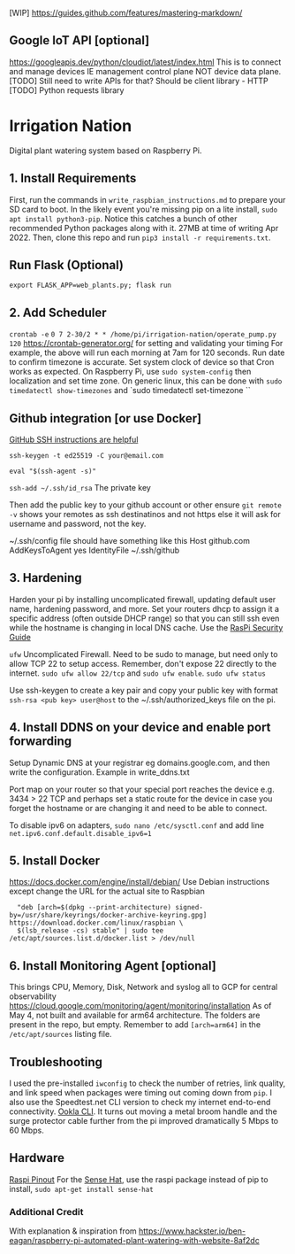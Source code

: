 [WIP] https://guides.github.com/features/mastering-markdown/ 

## Google IoT API [optional]
https://googleapis.dev/python/cloudiot/latest/index.html 
This is to connect and manage devices IE management control plane NOT device data plane.
[TODO] Still need to write APIs for that? Should be client library - HTTP
[TODO] Python requests library

# Irrigation Nation
Digital plant watering system based on Raspberry Pi.

## 1. Install Requirements
First, run the commands in `write_raspbian_instructions.md` to prepare your SD card to boot.
In the likely event you're missing pip on a lite install, 
`sudo apt install python3-pip`. Notice this catches a bunch of other recommended Python packages along with it. 27MB at time of writing Apr 2022. Then, clone this repo and run `pip3 install -r requirements.txt`.

## Run Flask (Optional)
`export FLASK_APP=web_plants.py; flask run`

## 2. Add Scheduler
`crontab -e`
`0 7 2-30/2 * * /home/pi/irrigation-nation/operate_pump.py 120`
https://crontab-generator.org/ for setting and validating your timing
For example, the above will run each morning at 7am for 120 seconds.
Run date to confirm timezone is accurate. Set system clock of device so that Cron works as expected. On Raspberry Pi, use `sudo system-config` then localization and set time zone. On generic linux, this can be done with `sudo timedatectl show-timezones` and `sudo timedatectl set-timezone <TIMEZONE>``

## Github integration [or use Docker]
[GitHub SSH instructions are helpful](https://docs.github.com/en/authentication/connecting-to-github-with-ssh/generating-a-new-ssh-key-and-adding-it-to-the-ssh-agent)

`ssh-keygen -t ed25519 -C your@email.com`

`eval "$(ssh-agent -s)"`

`ssh-add ~/.ssh/id_rsa` The private key

Then add the public key to your github account or other
ensure `git remote -v` shows your remotes as ssh destinatinos and not https else it will ask for username and password, not the key.

~/.ssh/config file should have something like this
Host github.com
        AddKeysToAgent yes
        IdentityFile ~/.ssh/github<private key>

## 3. Hardening
Harden your pi by installing uncomplicated firewall, updating default user name, hardening password, and more. Set your routers dhcp to assign it a specific address (often outside DHCP range) so that you can still ssh even while the hostname is changing in local DNS cache. Use the [RasPi Security Guide](https://www.raspberrypi.com/documentation/computers/configuration.html#securing-your-raspberry-pi)

`ufw` Uncomplicated Firewall. Need to be sudo to manage, but need only to allow TCP 22 to setup access. Remember, don't expose 22 directly to the internet. `sudo ufw allow 22/tcp` and `sudo ufw enable`. `sudo ufw status`

Use ssh-keygen to create a key pair and copy your public key with format `ssh-rsa <pub key> user@host` to the ~/.ssh/authorized_keys file on the pi.

## 4. Install DDNS on your device and enable port forwarding
Setup Dynamic DNS at your registrar eg domains.google.com, and then write the configuration. Example in write_ddns.txt

Port map on your router so that your special port reaches the device e.g. 3434 > 22 TCP and perhaps set a static route for the device in case you forget the hostname or are changing it and need to be able to connect.

To disable ipv6 on adapters, `sudo nano /etc/sysctl.conf` and add line `net.ipv6.conf.default.disable_ipv6=1` 


## 5. Install Docker
https://docs.docker.com/engine/install/debian/ 
Use Debian instructions except change the URL for the actual site to Raspbian
```echo \
  "deb [arch=$(dpkg --print-architecture) signed-by=/usr/share/keyrings/docker-archive-keyring.gpg] https://download.docker.com/linux/raspbian \
  $(lsb_release -cs) stable" | sudo tee /etc/apt/sources.list.d/docker.list > /dev/null
```

## 6. Install Monitoring Agent [optional]
This brings CPU, Memory, Disk, Network and syslog all to GCP for central observability
https://cloud.google.com/monitoring/agent/monitoring/installation 
As of May 4, not built and available for arm64 architecture. The folders are present in the repo, but empty. Remember to add `[arch=arm64]` in the `/etc/apt/sources` listing file.

## Troubleshooting
I used the pre-installed `iwconfig` to check the number of retries, link quality, and link speed when packages were timing out coming down from `pip`. I also use the Speedtest.net CLI version to check my internet end-to-end connectivity. [Ookla CLI](https://www.speedtest.net/apps/cli). It turns out moving a metal broom handle and the surge protector cable further from the pi improved dramatically 5 Mbps to 60 Mbps.

## Hardware
[Raspi Pinout](https://pinout.xyz/)
For the [Sense Hat](https://pythonhosted.org/sense-hat/), use the raspi package instead of pip to install, `sudo apt-get install sense-hat`


### Additional Credit
With explanation & inspiration from https://www.hackster.io/ben-eagan/raspberry-pi-automated-plant-watering-with-website-8af2dc
